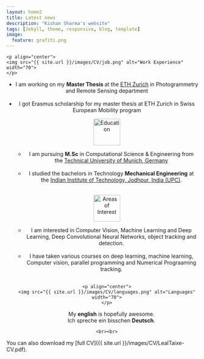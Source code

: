 ```yaml
---
layout: home2
title: Latest news
description: "Kishan Sharma's website"
tags: [Jekyll, theme, responsive, blog, template]
image:
  feature: grafiti.png
---
```


<section>

    <p align="center">
    <img src="{{ site.url }}/images/CV/job.png" alt="Work Experience"  width="70">
    </p>
  <div style="text-align:center"><ul>
  <li>I am working on my  <strong>Master Thesis </strong> at the <a href="https://www.ethz.ch/en.html" target="_blank">ETH Zurich</a> in Photogrammetry and Remote Sensing department</li>
  <br>
  <li>I got Erasmus scholarship for my master thesis at ETH Zurich in Swiss European Mobility program 
  
  
  <p align="center">
    <img src="{{ site.url }}/images/CV/education.png" alt="Education" width="70">
    </p>
  <div style="text-align:center"><ul><li>I am pursuing <strong>M.Sc</strong> in Computational Science & Engineering from the <a href="http://www.tum.de">Technical University of Munich, Germany</a> </li>
  <br>
 <li> I studied the bachelors in Technology <strong>Mechanical Engineering</strong> at the <a href="http://www.iitj.ac.in">Indian Institute of Technology, Jodhpur, India (UPC)</a>.</li> 
 
</ul> </div>

<br>

  <p align="center">
    <img src="{{ site.url }}/images/CV/pencil.png" alt="Areas of Interest" width="70">
    </p>
  <div style="text-align:center"><ul><li>I am interested in Computer Vision, Machine Learning and Deep Learning, Deep Convolutional Neural Networks, object tracking and detection. </li>
    <br>
 <li> I have taken various courses on deep learning, machine learning, Computer vision, parallel programming and Numerical Prograaming tracking.</li> 
 
</ul> </div>


  <br>
  
    <p align="center">
    <img src="{{ site.url }}/images/CV/languages.png" alt="Languages" width="70">
    </p>
  <div style="text-align:center"><ul>
My <strong>english</strong> is hopefully awesome.
 <br>
Ich spreche ein bisschen <strong>Deutsch</strong>.
</ul> </div>

    
    <br><br>
</section>
You can also download my [full CV]({{ site.url }}/images/CV/LealTaixe-CV.pdf).
